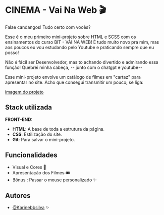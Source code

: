 
# CINEMA - Vai Na Web 🎬

Falae candangos! Tudo certo com vocês?

Esse é o meu primeiro mini-projeto sobre HTML e SCSS com os ensinamentos do curso BIT - VAI NA WEB! É tudo muito novo pra mim, mas aos poucos eu vou estudando pelo Youtube e praticando sempre que eu posso! 

Não é fácil ser Desenvolvedor, mas to achando divertido e admirando essa função! Quebrei minha cabeça, -- junto com o chatgpt e youtube--

Esse mini-projeto envolve um catálogo de filmes em "cartaz" para apresentar no site. Acho que consegui transmitir um pouco, se liga:





[imagem do projeto](Users/BRAYAN/Pictures/Screenshots/Projeto%20Pronto.png)


## Stack utilizada

**FRONT-END:** 

* **HTML**: A base de toda a estrutura da página.
* **CSS**: Estilização do site.
* **Git**: Para salvar o mini-projeto.




## Funcionalidades

- Visual e Cores 🎨
- Apresentação dos Filmes 🎟
- Bônus :  Passar o mouse personalizado ✨


## Autores

- [@Karinebbsilva](https://www.github.com/Karinebbsilva) ✨

